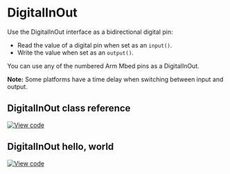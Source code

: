 # DigitalInOut

Use the DigitalInOut interface as a bidirectional digital pin:

* Read the value of a digital pin when set as an `input()`.
* Write the value when set as an `output()`.

You can use any of the numbered Arm Mbed pins as a DigitalInOut.

<span class="notes">**Note:** Some platforms have a time delay when switching between input and output.</span>

## DigitalInOut class reference

[![View code](https://www.mbed.com/embed/?type=library)](https://os.mbed.com/docs/v5.13/mbed-os-api-doxy/classmbed_1_1_digital_in_out.html)

## DigitalInOut hello, world

[![View code](https://www.mbed.com/embed/?url=https://os.mbed.com/teams/mbed_example/code/DigitalInOut_HelloWorld/)](https://os.mbed.com/teams/mbed_example/code/DigitalInOut_HelloWorld/file/5ed5244f3929/main.cpp)
